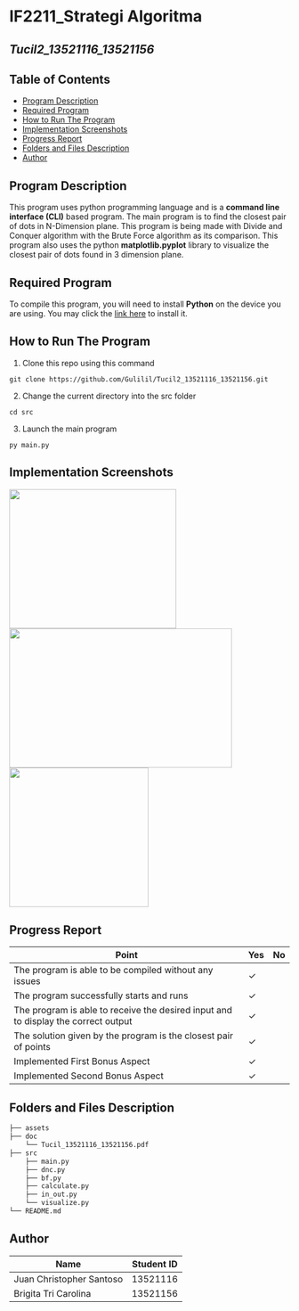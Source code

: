 # IF2211_Strategi Algoritma

## *Tucil2_13521116_13521156*

## **Table of Contents**
* [Program Description](#program-description)
* [Required Program](#required-program)
* [How to Run The Program](#how-to-run-the-program)
* [Implementation Screenshots](#implementation-screenshots)
* [Progress Report](#progress-report)
* [Folders and Files Description](#folders-and-files-description)
* [Author](#author)

## **Program Description**
This program uses python programming language and is a **command line interface (CLI)** based program. The main program is to find the closest pair of dots in N-Dimension plane. This program is being made with Divide and Conquer algorithm with the Brute Force algorithm as its comparison. This program also uses the python **matplotlib.pyplot** library to visualize the closest pair of dots found in 3 dimension plane.   

## **Required Program**
To compile this program, you will need to install **Python** on the device you are using. You may click the [link here](https://www.python.org/downloads/) to install it.

## **How to Run The Program**
1. Clone this repo using this command

```
git clone https://github.com/Gulilil/Tucil2_13521116_13521156.git
```

2. Change the current directory into the src folder
```
cd src
```

3. Launch the main program

```
py main.py
```

## **Implementation Screenshots**


<img src="https://user-images.githubusercontent.com/88926116/221870784-ba4afa6f-18d4-4eda-884d-df5eb5c027a4.png" width="300" height="250">
<img src="https://user-images.githubusercontent.com/88926116/221868147-a31e72e2-8479-460e-8cf9-0221ff489744.png" width="400" height="250">
<img src="https://user-images.githubusercontent.com/88926116/221868166-e3c0d640-55e0-40fa-bd2b-52c37e3e5ba6.png" width="250" height="250">

## **Progress Report**

| Point | Yes | No |
|-----|-----|------|
|The program is able to be compiled without any issues| &check; |    |
|The program successfully starts and runs | &check; |  |
|The program is able to receive the desired input and to display the correct output | &check; |  |
|The solution given by the program is the closest pair of points| &check; |  |
| Implemented First Bonus Aspect| &check; |  |
| Implemented Second Bonus Aspect | &check; |  |


## **Folders and Files Description**
```bash
├── assets                              
├── doc
    └── Tucil_13521116_13521156.pdf
├── src
    ├── main.py
    ├── dnc.py
    ├── bf.py
    ├── calculate.py
    ├── in_out.py
    └── visualize.py
└── README.md
```

## **Author**
| Name | Student ID |
|-------|------------|
| Juan Christopher Santoso | 13521116|
| Brigita Tri Carolina | 13521156 |



